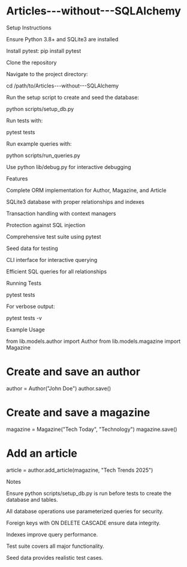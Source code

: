 # Articles---without---SQLAlchemy
Setup Instructions





Ensure Python 3.8+ and SQLite3 are installed



Install pytest: pip install pytest



Clone the repository



Navigate to the project directory:

cd /path/to/Articles---without---SQLAlchemy



Run the setup script to create and seed the database:

python scripts/setup_db.py



Run tests with:

pytest tests



Run example queries with:

python scripts/run_queries.py



Use python lib/debug.py for interactive debugging

Features





Complete ORM implementation for Author, Magazine, and Article



SQLite3 database with proper relationships and indexes



Transaction handling with context managers



Protection against SQL injection



Comprehensive test suite using pytest



Seed data for testing



CLI interface for interactive querying



Efficient SQL queries for all relationships

Running Tests

pytest tests

For verbose output:

pytest tests -v

Example Usage

from lib.models.author import Author
from lib.models.magazine import Magazine

# Create and save an author
author = Author("John Doe")
author.save()

# Create and save a magazine
magazine = Magazine("Tech Today", "Technology")
magazine.save()

# Add an article
article = author.add_article(magazine, "Tech Trends 2025")

Notes





Ensure python scripts/setup_db.py is run before tests to create the database and tables.



All database operations use parameterized queries for security.



Foreign keys with ON DELETE CASCADE ensure data integrity.



Indexes improve query performance.



Test suite covers all major functionality.



Seed data provides realistic test cases.